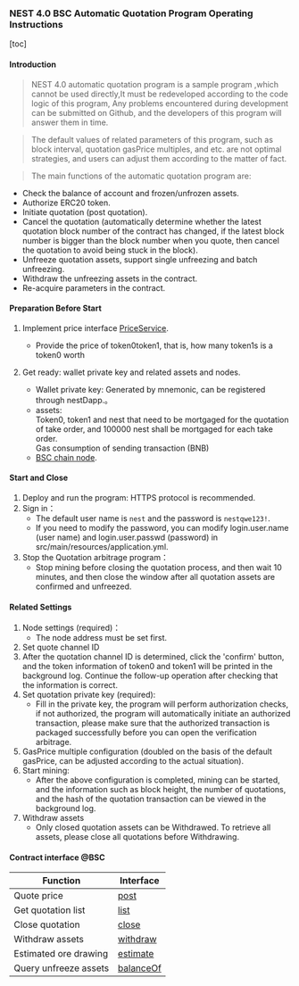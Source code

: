 ### NEST 4.0 BSC Automatic Quotation Program Operating Instructions

[toc]


#### Introduction

>NEST 4.0 automatic quotation program is a sample program ,which cannot be used directly,It must be redeveloped according to the code logic of this program, Any problems encountered during development can be submitted on Github, and the developers of this program will answer them in time.

>The default values of related parameters of this program, such as block interval, quotation gasPrice multiples, and etc. are not optimal strategies, and users can adjust them according to the matter of fact.

>The main functions of the automatic quotation program are:
   * Check the balance of account and frozen/unfrozen assets.
   * Authorize ERC20 token.
   * Initiate quotation (post quotation).
   * Cancel the quotation (automatically determine whether the latest quotation block number of the contract has changed, if the latest block number is bigger than the block number when you quote, then cancel the quotation to avoid being stuck in the block).
   * Unfreeze quotation assets, support single unfreezing and batch unfreezing.
   * Withdraw the unfreezing assets in the contract.
   * Re-acquire parameters in the contract.

#### Preparation Before Start

1. Implement price interface [PriceService](https://github.com/NEST-Protocol/NEST-Oracle-V4.0-minner/blob/bsc/src/main/java/com/nest/ib/service/PriceService.java).
   * Provide the price of token0token1, that is, how many token1s is a token0 worth

2. Get ready: wallet private key and related assets and nodes.
   * Wallet private key: Generated by mnemonic, can be registered through nestDapp.。
   * assets:
   <br/>Token0, token1 and nest that need to be mortgaged for the quotation of take order, and 100000 nest shall be mortgaged for each take order.
   <br/>Gas consumption of sending transaction (BNB)
   * [BSC chain node](https://docs.binance.org/smart-chain/developer/rpc.html).

#### Start and Close

1. Deploy and run the  program: HTTPS protocol is recommended.
2. Sign in：
   * The default user name is `nest` and the password is `nestqwe123!`.
   * If you need to modify the password, you can modify login.user.name (user name) and login.user.passwd (password) in src/main/resources/application.yml.
3. Stop the Quotation arbitrage program：
   * Stop mining before closing the quotation process, and then wait 10 minutes, and then close the window after all quotation assets are confirmed and unfreezed.


#### Related Settings

1. Node settings (required)：
   * The node address must be set first.
2. Set quote channel ID
3. After the quotation channel ID is determined, click the 'confirm' button, and the token information of token0 and token1 will be printed in the background log. Continue the follow-up operation after checking that the information is correct.
4. Set quotation private key (required):
   * Fill in the private key, the program will perform authorization checks, if not authorized, the program will automatically initiate an authorized transaction, please make sure that the authorized transaction is packaged successfully before you can open the verification arbitrage.
5. GasPrice multiple configuration (doubled on the basis of the default gasPrice, can be adjusted according to the actual situation).
6. Start mining:
   * After the above configuration is completed, mining can be started, and the information such as block height, the number of quotations, and the hash of the quotation transaction can be viewed in the background log.
7. Withdraw assets
   * Only closed quotation assets can be Withdrawed. To retrieve all assets, please close all quotations before Withdrawing.

#### Contract interface @BSC
| Function | Interface | 
| ---- | ---- |
| Quote price | [post](https://github.com/NEST-Protocol/NEST-Oracle-V4.0/blob/main/contracts/interfaces/INestBatchMining.sol#L182) |
| Get quotation list | [list](https://github.com/NEST-Protocol/NEST-Oracle-V4.0/blob/main/contracts/interfaces/INestBatchMining.sol#L200) | 
| Close quotation | [close](https://github.com/NEST-Protocol/NEST-Oracle-V4.0/blob/main/contracts/interfaces/INestBatchMining.sol#L212) | 
| Withdraw assets | [withdraw](https://github.com/NEST-Protocol/NEST-Oracle-V4.0/blob/main/contracts/interfaces/INestBatchMining.sol#L223) | 
| Estimated ore drawing | [estimate](https://github.com/NEST-Protocol/NEST-Oracle-V4.0/blob/main/contracts/interfaces/INestBatchMining.sol#L228) | 
| Query unfreeze assets | [balanceOf](https://github.com/NEST-Protocol/NEST-Oracle-V4.0/blob/main/contracts/interfaces/INestBatchMining.sol#L218) |

